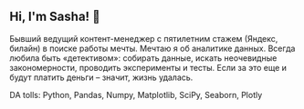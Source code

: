 ## Hi, I'm Sasha! 👋 

Бывший ведущий контент-менеджер с пятилетним стажем (Яндекс, билайн) в поиске работы мечты. Мечтаю я об аналитике данных. Всегда любила быть «детективом»: собирать данные, искать неочевидные закономерности, проводить эксперименты и тесты. Если за это еще и будут платить деньги – значит, жизнь удалась.

DA tolls:
Python, Pandas, Numpy, Matplotlib, SciPy, Seaborn, Plotly

<!--
**AgathaRemedy/AgathaRemedy** is a ✨ _special_ ✨ repository because its `README.md` (this file) appears on your GitHub profile.

Here are some ideas to get you started:

- 🔭 I’m currently working on ...
- 🌱 I’m currently learning ...
- 👯 I’m looking to collaborate on ...
- 🤔 I’m looking for help with ...
- 💬 Ask me about ...
- 📫 How to reach me: ...
- 😄 Pronouns: ...
- ⚡ Fun fact: ...
-->
